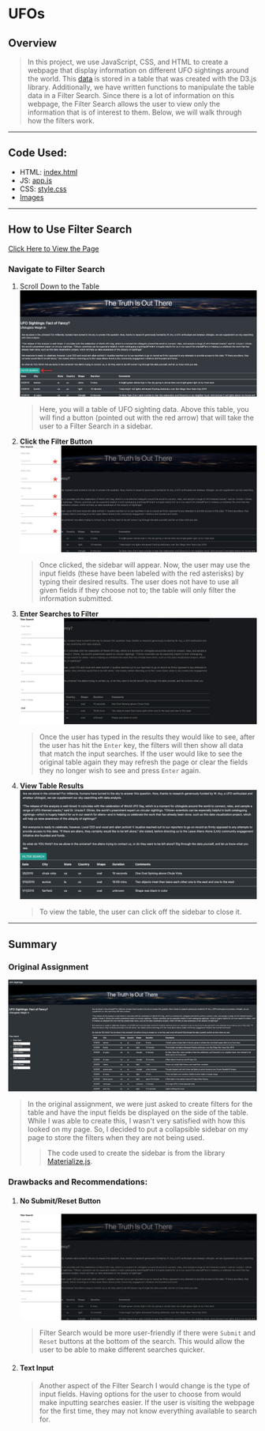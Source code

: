 # **UFOs**
## **Overview**
> In this project, we use JavaScript, CSS, and HTML to create a webpage that display information on different UFO sightings around the world. This [data](https://github.com/annaS000/UFOs-pages/blob/main/static/js/data.js) is stored in a table that was created with the D3.js library. Additionally, we have written functions to manipulate the table data in a Filter Search. Since there is a lot of information on this webpage, the Filter Search allows the user to view only the information that is of interest to them. Below, we will walk through how the filters work.

---

## **Code Used:**
* HTML: [index.html](https://github.com/annaS000/UFOs-pages/blob/main/index.html)
* JS: [app.js](https://github.com/annaS000/UFOs-pages/blob/main/static/js/app.js)
* CSS: [style.css](https://github.com/annaS000/UFOs-pages/blob/main/static/css/style.css)
* [Images](https://github.com/annaS000/UFOs-pages/tree/main/static/images)

---

## **How to Use Filter Search**
[Click Here to View the Page](https://annas000.github.io/UFOs-pages/)
### **Navigate to Filter Search**
1. Scroll Down to the Table
    ![](https://github.com/annaS000/UFOs-pages/blob/main/static/images/fixed-format-1.jpg?raw=true)
    > Here, you will a table of UFO sighting data. Above this table, you will find a button (pointed out with the red arrow) that will take the user to a Filter Search in a sidebar.
2. **Click the Filter Button**
    ![](https://github.com/annaS000/UFOs-pages/blob/main/static/images/filter-1.jpg?raw=true)
    > Once clicked, the sidebar will appear. Now, the user may use the input fields (these have been labeled with the red asterisks) by typing their desired results. The user does not have to use all given fields if they choose not to; the table will only filter the information submitted.
3. **Enter Searches to Filter**
    ![](https://github.com/annaS000/UFOs-pages/blob/main/static/images/oval.png?raw=true) 
    >Once the user has typed in the results they would like to see, after the user has hit the `Enter` key, the filters will then show all data that match the input searches. If the user would like to see the original table again they may refresh the page or clear the fields they no longer wish to see and press `Enter` again. 
 4. **View Table Results**   
    ![](https://github.com/annaS000/UFOs-pages/blob/main/static/images/oval_table.png?raw=true)
    >To view the table, the user can click off the sidebar to close it.
---

## **Summary**
### **Original Assignment**
![](https://github.com/annaS000/UFOs-pages/blob/main/static/images/original-page.png?raw=true)
>In the original assignment, we were just asked to create filters for the table and have the input fields be displayed on the side of the table. While I was able to create this, I wasn't very satisfied with how this looked on my page. So, I decided to put a collapsible sidebar on my page to store the filters when they are not being used.
>> The code used to create the sidebar is from the library [Materialize.js](https://materializecss.com/sidenav.html). 
### **Drawbacks and Recommendations:**
1. #### **No Submit/Reset Button**
    ![](https://github.com/annaS000/UFOs-pages/blob/main/static/images/filter.png?raw=true)
    > Filter Search would be more user-friendly if there were `Submit` and `Reset` buttons at the bottom of the search. This would allow the user to be able to make different searches quicker.
2. #### **Text Input**
    > Another aspect of the Filter Search I would change is the type of input fields. Having options for the user to choose from would make inputting searches easier. If the user is visiting the webpage for the first time, they may not know everything available to search for. 